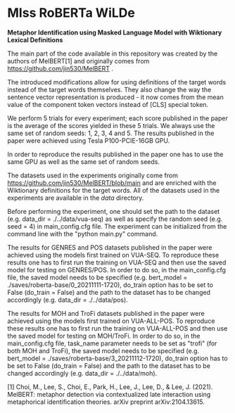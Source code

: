 # MIss RoBERTa WiLDe
**Metaphor Identification using Masked Language Model with Wiktionary Lexical Definitions**




The main part of the code available in this repository was created by the authors of MelBERT[1] and originally comes from https://github.com/jin530/MelBERT . 

The introduced modifications allow for using definitions of the target words instead of the target words themselves. They also change the way the sentence vector representation is produced - it now comes from the mean value of the component token vectors instead of [CLS] special token.  

We perform 5 trials for every experiment; each score published in the paper is the average of the scores yielded in these 5 trials. We always use the same set of random seeds: 1, 2, 3, 4 and 5. The results published in the paper were achieved using Tesla P100-PCIE-16GB GPU.

In order to reproduce the results published in the paper one has to use the same GPU as well as the same set of random seeds. 

The datasets used in the experiments originally come from https://github.com/jin530/MelBERT/blob/main and are enriched with the Wiktionary definitions for the target words. All of the datasets used in the experiments are available in the _data_ directory. 

Before performing the experiment, one should set the path to the dataset (e.g. data_dir = ./../data/vua-seq) as well as specify the random seed (e.g. seed = 4) in main_config.cfg file. The experiment can be initialized from the command line with the "python main.py" command.

The results for GENRES and POS datasets published in the paper were achieved using the models first trained on VUA-SEQ. To reproduce these results one has to first run the training on VUA-SEQ and then use the saved model for testing on GENRES/POS. In order to do so, in the main_config.cfg file, the saved model needs to be specified (e.g. bert_model = ./saves/roberta-base/0_20211111-1720), do_train option has to be set to False (do_train = False) and the path to the dataset has to be changed accordingly (e.g. data_dir = ./../data/pos).

The results for MOH and TroFi datasets published in the paper were achieved using the models first trained on VUA-ALL-POS. To reproduce these results one has to first run the training on VUA-ALL-POS and then use the saved model for testing on MOH/TroFi. In order to do so, in the main_config.cfg file, task_name parameter needs to be set as "trofi" (for both MOH and TroFi), the saved model needs to be specified (e.g. bert_model = ./saves/roberta-base/3_20211112-1720), do_train option has to be set to False (do_train = False) and the path to the dataset has to be changed accordingly (e.g. data_dir = ./../data/moh).




[1] Choi, M., Lee, S., Choi, E., Park, H., Lee, J., Lee, D., & Lee, J. (2021). MelBERT: metaphor detection via contextualized late interaction using metaphorical identification theories. arXiv preprint arXiv:2104.13615.


